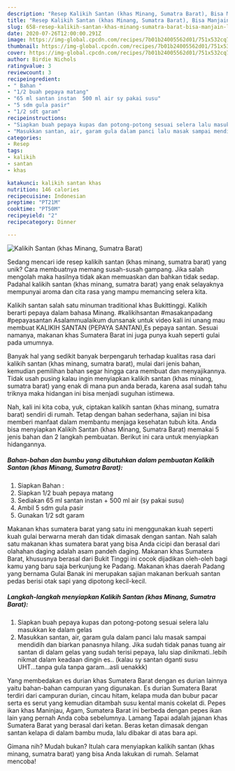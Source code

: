 ```yaml
---
description: "Resep Kalikih Santan (khas Minang, Sumatra Barat), Bisa Manjain Lidah"
title: "Resep Kalikih Santan (khas Minang, Sumatra Barat), Bisa Manjain Lidah"
slug: 658-resep-kalikih-santan-khas-minang-sumatra-barat-bisa-manjain-lidah
date: 2020-07-26T12:00:00.291Z
image: https://img-global.cpcdn.com/recipes/7b01b24005562d01/751x532cq70/kalikih-santan-khas-minang-sumatra-barat-foto-resep-utama.jpg
thumbnail: https://img-global.cpcdn.com/recipes/7b01b24005562d01/751x532cq70/kalikih-santan-khas-minang-sumatra-barat-foto-resep-utama.jpg
cover: https://img-global.cpcdn.com/recipes/7b01b24005562d01/751x532cq70/kalikih-santan-khas-minang-sumatra-barat-foto-resep-utama.jpg
author: Birdie Nichols
ratingvalue: 3
reviewcount: 3
recipeingredient:
- " Bahan "
- "1/2 buah pepaya matang"
- "65 ml santan instan  500 ml air sy pakai susu"
- "5 sdm gula pasir"
- "1/2 sdt garam"
recipeinstructions:
- "Siapkan buah pepaya kupas dan potong-potong sesuai selera lalu masukkan ke dalam gelas"
- "Masukkan santan, air, garam gula dalam panci lalu masak sampai mendidih dan biarkan panasnya hilang. Jika sudah tidak panas tuang air santan di dalam gelas yang sudah terisi pepaya, lalu siap dinikmati..lebih nikmat dalam keadaan dingin es.. (kalau sy santan dganti susu UHT...tanpa gula tanpa garam...asli uenakkk)"
categories:
- Resep
tags:
- kalikih
- santan
- khas

katakunci: kalikih santan khas 
nutrition: 146 calories
recipecuisine: Indonesian
preptime: "PT21M"
cooktime: "PT50M"
recipeyield: "2"
recipecategory: Dinner

---
```



![Kalikih Santan (khas Minang, Sumatra Barat)](https://img-global.cpcdn.com/recipes/7b01b24005562d01/751x532cq70/kalikih-santan-khas-minang-sumatra-barat-foto-resep-utama.jpg)

Sedang mencari ide resep kalikih santan (khas minang, sumatra barat) yang unik? Cara membuatnya memang susah-susah gampang. Jika salah mengolah maka hasilnya tidak akan memuaskan dan bahkan tidak sedap. Padahal kalikih santan (khas minang, sumatra barat) yang enak selayaknya mempunyai aroma dan cita rasa yang mampu memancing selera kita.

Kalikih santan salah satu minuman traditional khas Bukittinggi. Kalikih berarti pepaya dalam bahasa Minang. #kalikihsantan #masakanpadang #pepayasantan Asalammualaikum dunsanak untuk video kali ini unang mau membuat KALIKIH SANTAN (PEPAYA SANTAN),Es pepaya santan. Sesuai namanya, makanan khas Sumatera Barat ini juga punya kuah seperti gulai pada umumnya.

Banyak hal yang sedikit banyak berpengaruh terhadap kualitas rasa dari kalikih santan (khas minang, sumatra barat), mulai dari jenis bahan, kemudian pemilihan bahan segar hingga cara membuat dan menyajikannya. Tidak usah pusing kalau ingin menyiapkan kalikih santan (khas minang, sumatra barat) yang enak di mana pun anda berada, karena asal sudah tahu triknya maka hidangan ini bisa menjadi suguhan istimewa.


Nah, kali ini kita coba, yuk, ciptakan kalikih santan (khas minang, sumatra barat) sendiri di rumah. Tetap dengan bahan sederhana, sajian ini bisa memberi manfaat dalam membantu menjaga kesehatan tubuh kita. Anda bisa menyiapkan Kalikih Santan (khas Minang, Sumatra Barat) memakai 5 jenis bahan dan 2 langkah pembuatan. Berikut ini cara untuk menyiapkan hidangannya.

<!--inarticleads1-->

##### Bahan-bahan dan bumbu yang dibutuhkan dalam pembuatan Kalikih Santan (khas Minang, Sumatra Barat):

1. Siapkan  Bahan :
1. Siapkan 1/2 buah pepaya matang
1. Sediakan 65 ml santan instan + 500 ml air (sy pakai susu)
1. Ambil 5 sdm gula pasir
1. Gunakan 1/2 sdt garam


Makanan khas sumatera barat yang satu ini menggunakan kuah seperti kuah gulai berwarna merah dan tidak dimasak dengan santan. Nah salah satu makanan khas sumatera barat yang bisa Anda cicipi dan berasal dari olahahan daging adalah asam pandeh daging. Makanan khas Sumatera Barat, khususnya berasal dari Bukit Tinggi ini cocok dijadikan oleh-oleh bagi kamu yang baru saja berkunjung ke Padang. Makanan khas daerah Padang yang bernama Gulai Banak ini merupakan sajian makanan berkuah santan pedas berisi otak sapi yang dipotong kecil-kecil. 

<!--inarticleads2-->

##### Langkah-langkah menyiapkan Kalikih Santan (khas Minang, Sumatra Barat):

1. Siapkan buah pepaya kupas dan potong-potong sesuai selera lalu masukkan ke dalam gelas
1. Masukkan santan, air, garam gula dalam panci lalu masak sampai mendidih dan biarkan panasnya hilang. Jika sudah tidak panas tuang air santan di dalam gelas yang sudah terisi pepaya, lalu siap dinikmati..lebih nikmat dalam keadaan dingin es.. (kalau sy santan dganti susu UHT...tanpa gula tanpa garam...asli uenakkk)


Yang membedakan es durian khas Sumatera Barat dengan es durian lainnya yaitu bahan-bahan campuran yang digunakan. Es durian Sumatera Barat terdiri dari campuran durian, cincau hitam, kelapa muda dan bubur pacar serta es serut yang kemudian ditambah susu kental manis cokelat di. Pepes ikan khas Maninjau, Agam, Sumatera Barat ini berbeda dengan pepes ikan lain yang pernah Anda coba sebelumnya. Lamang Tapai adalah jajanan khas Sumatera Barat yang berasal dari ketan. Beras ketan dimasak dengan santan kelapa di dalam bambu muda, lalu dibakar di atas bara api. 

Gimana nih? Mudah bukan? Itulah cara menyiapkan kalikih santan (khas minang, sumatra barat) yang bisa Anda lakukan di rumah. Selamat mencoba!
